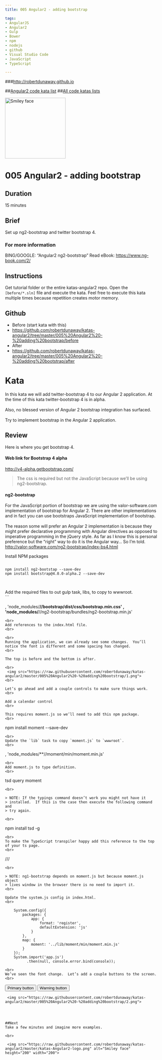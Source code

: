 ```yaml
---
title: 005 Angular2 - adding bootstrap

tags: 
- AngularJS
- Angular2
- Gulp
- Bower
- npm
- nodejs
- github
- Visual Studio Code
- JavaScript
- TypeScript

---
```


###http://robertdunaway.github.io

##[Angular2 code kata list](http://mycodekatas.github.io/angular2.html)
##[All code katas lists](http://mycodekatas.github.io/)

 <img src="https://raw.githubusercontent.com/robertdunaway/katas-angular2/master/katas-Angular2-logo.png" alt="Smiley face" height="200" width="200"> 

# 005 Angular2 - adding bootstrap

## Duration
15 minutes

## Brief
Set up ng2-bootstrap and twitter bootstrap 4.

### For more information 
BING/GOOGLE: “Angular2 ng2-bootstrap”
Read eBook: https://www.ng-book.com/2/


## Instructions
Get tutorial folder or the entire katas-angular2 repo.
Open the `[before/*.sln]` file and execute the kata.
Feel free to execute this kata multiple times because repetition creates motor memory.

## Github
 - Before (start kata with this)
  - https://github.com/robertdunaway/katas-angular2/tree/master/005%20Angular2%20-%20adding%20bootstrap/before
 - After
  - https://github.com/robertdunaway/katas-angular2/tree/master/005%20Angular2%20-%20adding%20bootstrap/after


# Kata

In this kata we will add twitter-bootstrap 4 to our Angular 2 application.  At the time of this kata twitter-bootstrap 4 is in alpha.  
<br>
Also, no blessed version of Angular 2 bootstrap integration has surfaced.  
<br>
Try to implement bootstrap in the Angular 2 application.
<br>

## Review
Here is where you get bootstrap 4.

#### Web link for Bootstrap 4 alpha
http://v4-alpha.getbootstrap.com/

> The css is required but not the JavaScript because we’ll be using
> ng2-bootstrap.


#### ng2-bootstrap
For the JavaScript portion of bootstrap we are using the valor-software.com implementation of bootstrap for Angular 2.  There are other implementations and in fact you can use bootstraps JavaScript implementation of bootstrap.  
<br>
The reason some will prefer an Angular 2 implementation is because they might prefer declarative programming with Angular directives as opposed to imperative programming in the jQuery style.  As far as I know this is personal preference but the “right” way to do it is the Angular way… So I’m told.
<br>
http://valor-software.com/ng2-bootstrap/index-bs4.html
<br>

Install NPM packages
<br>
```

npm install ng2-bootstap --save-dev
npm install bootstrap@4.0.0-alpha.2 --save-dev


```
<br>
Add the required files to out gulp task, libs, to copy to wwwroot.
<br>
```

, 'node_modules/**//bootstrap/dist/css/bootstrap.min.css'
, 'node_modules/**//ng2-bootstrap/bundles/ng2-bootstrap.min.js'


```
<br>
Add references to the index.html file.
<br>
```

<link href="../lib/bootstrap/dist/css/bootstrap.min.css" rel="stylesheet" />
<script src="../lib/ng2-bootstrap/bundles/ng2-bootstrap.min.js"></script>


```
<br>
Running the application, we can already see some changes.  You’ll notice the font is different and some spacing has changed.
<br>

The top is before and the bottom is after.

<br>
 <img src="https://raw.githubusercontent.com/robertdunaway/katas-angular2/master/005%20Angular2%20-%20adding%20bootstrap/1.png"> 
<br>

Let’s go ahead and add a couple controls to make sure things work.
<br>

Add a calendar control
<br>

This requires moment.js so we’ll need to add this npm package.
<br>
```

npm install moment --save-dev


```
<br>
Update the `lib` task to copy `moment.js` to `wwwroot`.
<br>
```

, 'node_modules/**//moment/min/moment.min.js'


```
<br>
Add moment.js to type definition.
<br>
```

tsd query moment


```
<br>

> NOTE: If the typings command doesn’t work you might not have it
> installed.  If this is the case then execute the following command and
> try again.

<br>
```

npm install tsd -g


```
<br>
To make the TypeScript transpiler happy add this reference to the top of your ts page.
<br>
```

/// <reference path="../typings/browser/definitions/moment/moment.d.ts" />


```
<br>

> NOTE: ng1-bootstrap depends on moment.js but because moment.js object
> lives window in the browser there is no need to import it.
<br>

Update the system.js config in index.html.
<br>
```

        System.config({
            packages: {
                app: {
                    format: 'register',
                    defaultExtension: 'js'
                }
            },
            map: {
                moment: '../lib/moment/min/moment.min.js'
            }
        });
        System.import('app.js')
              .then(null, console.error.bind(console));


```
<br>
We’ve seen the font change.  Let’s add a couple buttons to the screen.
<br>
```

<button type="button" class="btn btn-primary" >
    Primary button
</button>

<button type="button" class="btn btn-warning">
    Warning button
</button>


```
 <img src="https://raw.githubusercontent.com/robertdunaway/katas-angular2/master/005%20Angular2%20-%20adding%20bootstrap/2.png"> 




##Next
Take a few minutes and imagine more examples. 

<br>

 <img src="https://raw.githubusercontent.com/robertdunaway/katas-angular2/master/katas-Angular2-logo.png" alt="Smiley face" height="200" width="200"> 
